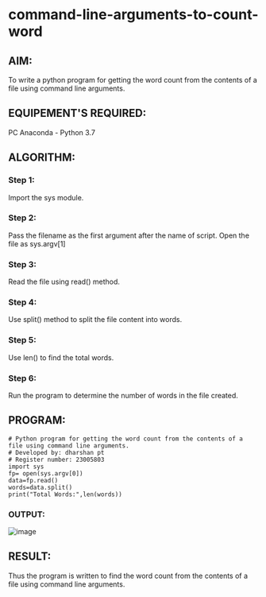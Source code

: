 # command-line-arguments-to-count-word
## AIM:
To write a python program for getting the word count from the contents of a file using command line arguments.
## EQUIPEMENT'S REQUIRED: 
PC
Anaconda - Python 3.7
## ALGORITHM: 
### Step 1:
Import the sys module.
### Step 2: 
Pass the filename as the first argument after the name of script. Open the file as sys.argv[1] 
### Step 3: 
Read the file using read() method.
### Step 4:  
Use split() method to split the file content into words.
### Step 5: 
Use len() to find the total words.
### Step 6: 
Run the program to determine the number of words in the file created.
## PROGRAM:
```
# Python program for getting the word count from the contents of a file using command line arguments.
# Developed by: dharshan pt
# Register number: 23005803
import sys
fp= open(sys.argv[0])
data=fp.read()
words=data.split()
print("Total Words:",len(words))
```
### OUTPUT:
![image](https://github.com/dharshanpt/command-line-arguments-to-count-word/assets/138849376/9a5d061b-4eee-4646-ba1a-1fe968864f42)



## RESULT:
Thus the program is written to find the word count from the contents of a file using command line arguments.

